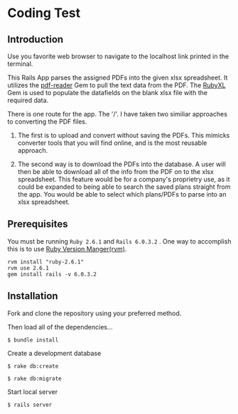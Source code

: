 # Coding Test

## Introduction

Use you favorite web browser to navigate to the localhost link printed in the terminal.

This Rails App parses the assigned PDFs into the given xlsx spreadsheet. 
It utilizes the [pdf-reader](https://rubygems.org/gems/pdf-reader/versions/1.4.0) Gem to pull the text data from the PDF. 
The [RubyXL](https://rubygems.org/gems/rubyXL/versions/3.3.21) Gem is used to populate the datafields on the blank xlsx file 
with the required data. 

There is one route for the app. The '/'. I have taken two similiar approaches 
to converting the PDF files. 

1. The first is to upload and convert without saving the PDFs. This mimicks converter 
tools that you will find online, and is the most reusable approach. 

2. The second way is to download the PDFs into the database. A user will then be able to 
download all of the info from the PDF on to the xlsx spreadsheet. This feature would be for 
a company's proprietry use, as it could be expanded to being able to search the saved plans
straight from the app. You would be able to select which plans/PDFs to parse into an xlsx 
spreadsheet. 

## Prerequisites

You must be running `Ruby 2.6.1` and `Rails 6.0.3.2` . One way to accomplish this is to use [Ruby Version Manger(rvm)](https://rvm.io/rvm/install).

    rvm install "ruby-2.6.1"
    rvm use 2.6.1
    gem install rails -v 6.0.3.2


## Installation 

Fork and clone the repository using your preferred method. 

Then load all of the dependencies...

    $ bundle install 

Create a development database 

    $ rake db:create 

    $ rake db:migrate 

Start local server 

    $ rails server





